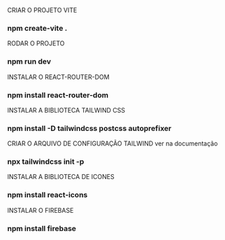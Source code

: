 CRIAR O PROJETO VITE
### npm create-vite .
RODAR O PROJETO
### npm run dev
INSTALAR O REACT-ROUTER-DOM
### npm install react-router-dom
INSTALAR A BIBLIOTECA TAILWIND CSS
### npm install -D tailwindcss postcss autoprefixer
CRIAR O ARQUIVO DE CONFIGURAÇÃO TAILWIND ver na documentação 
### npx tailwindcss init -p
INSTALAR A BIBLIOTECA DE ICONES
### npm install react-icons

INSTALAR O FIREBASE
### npm install firebase
